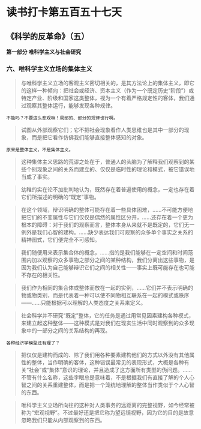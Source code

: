 # 读书打卡第五百五十七天
## 《科学的反革命》（五）

**第一部分 唯科学主义与社会研究**

### 六、唯科学主义立场的集体主义

> 与唯科学主义立场的客观主义密切相关的，是其方法论上的集体主义，即它的这样一种倾向：把社会或经济、资本主义（作为一个既定历史“阶段”）或特定产业、阶级和国家这类整体，视为一个有着严格规定性的客体，我们通过观察其整体运行，能够发现各种规律。
```
不能吗？不要这么悲观嘛！局部的、部分的规律也行啊。
```
> 试图从外部观察它们；它不把社会现象看作人类思维也是其中一部分的现象，而是把它看作仿佛我们能够直接整体感知的对象。
```
原来是整体主义，不是集体主义。
```
> 这种集体主义思路的荒谬之处在于，普通人的头脑为了解释我们观察到的某些个别现象之间的关系而建立的、仅仅是临时性的理论和模式，被它错误地当成了事实。

> 幼稚的实在论不加批判地认为，既然存在着普遍使用的概念，一定也存在着它们所描述的明确的“既定”事物。

> 在这个领域，辩识明确的整体可能存在着一些具体困难，……不可能方便地把它们的不变属性与它们仅仅是偶然的属性区分开，……还存在着一个更为根本的障碍：对于我们的观察而言，整体本身从来就不是既定的，它们无一例外是我们心智的建构。……缺少表达我们可观察的众多单个事实之关系的精神图式，它们便完全不可感知。

> 我们随便用来表示集合体的概念，……指的是我们能够在一定空间和时间范围内加以观察的众多事物之部分之间的某种结构，我们分离出这些事物，是因为我们认为自己能够辩识它们之间的相关性——事实上既可能存在也可能不存在的相关性。

> 我们作为相同的集合体或整体而放在一起的实例，……它们并不表示明确的物或物类别，而是代表着一种可以使不同物相互联系在一起的模式或秩序——……只能根据可以理解的人类态度之关系来定义。

> 社会科学并不研究“既定”整体，它的任务是通过用常见因素建构各种模式，来建立起这种整体——这种模式是对我们在现实生活中同时观察到的众多现象中的一部分之间的关系结构的再现。
```
各种经济学模型还有理了？
```
> 把仅仅是建构而成的、除了我们用各种要素建构他们的方式以外没有其他属性的整体，当作明确的客体，这种错误最常见的表现形式，大概是各种有关“社会”或“集体”意识的理论，并且造成了这方面所有类型的伪问题。……不管有什么名称，这些字眼总是意味着，不是根据我们有直接了解的个人心智之间的关系重建整体，而是把一个笼统地理解的整体当作类似于个人心智的东西。

> 唯科学主义立场所向往的这种对人类事务的远距离的完整视野，如今经常被称为“宏观视野”。不过最好还是把它称为望远镜视野，因为它的目的是故意忽略我们只能从内部观察到的东西。